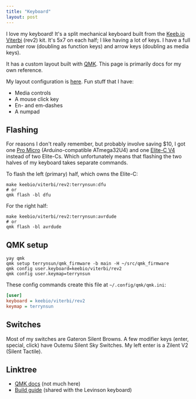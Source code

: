 ```yaml
---
title: "Keyboard"
layout: post
---
```


I love my keyboard! It's a split mechanical keyboard built from the
[Keeb.io Viterbi] (rev2) kit. It's 5x7 on each half; I like having a lot of keys. I
have a full number row (doubling as function keys) and arrow keys (doubling as
media keys).

It has a custom layout built with [QMK]. This page is primarily docs for my own
reference.

[Keeb.io Viterbi]: https://keeb.io/products/viterbi-keyboard-pcbs-5x7-70-split-ortholinear?srsltid=AfmBOorGw41IPWO4KOvOfET0SQFfxihr2wbNarD3OECA6B5y2etgJGHf
[qmk]: https://qmk.fm/

My layout configuration is [here](https://github.com/terrynsun/qmk_firmware/blob/main/keyboards/keebio/viterbi/keymaps/terrynsun/keymap.c). Fun stuff that I have:

- Media controls
- A mouse click key
- En- and em-dashes
- A numpad

## Flashing

For reasons I don't really remember, but probably involve saving $10, I got one
[Pro Micro] (Arduino-compatible ATmega32U4) and one [Elite-C V4] instead of two
Elite-Cs. Which unfortunately means that flashing the two halves of my keyboard
takes separate commands.

[Pro Micro]: https://keeb.io/products/elite-c-low-profile-version-usb-c-pro-micro-replacement-atmega32u4?srsltid=AfmBOooHh8iyq0xFgj3OpkeBYvTwQRrqjDHiHHYmJighU2emwuTmzg2n
[Elite-C V4]: https://keeb.io/products/pro-micro-5v-16mhz-arduino-compatible-atmega32u4?srsltid=AfmBOorkkWUtfPKZa5EZvnxvwnDEcorXS6eLrDISSuRI87WJhkW2IufC

To flash the left (primary) half, which owns the Elite-C:

```
make keebio/viterbi/rev2:terrynsun:dfu
# or
qmk flash -bl dfu
```

For the right half:

```
make keebio/viterbi/rev2:terrynsun:avrdude
# or
qmk flash -bl avrdude
```

## QMK setup

```
yay qmk
qmk setup terrynsun/qmk_firmware -b main -H ~/src/qmk_firmware
qmk config user.keyboard=keebio/viterbi/rev2
qmk config user.keymap=terrynsun
```

These config commands create this file at `~/.config/qmk/qmk.ini`:

```ini
[user]
keyboard = keebio/viterbi/rev2
keymap = terrynsun
```

## Switches

Most of my switches are Gateron Silent Browns. A few modifier keys (enter,
special, click) have Outemu Silent Sky Switches. My left enter is a 
Zilent V2 (Silent Tactile).

## Linktree

- [QMK docs](https://github.com/joric/qmk/blob/master/keyboards/keebio/viterbi/readme.md) (not much here)
- [Build guide](https://docs.keeb.io/levinson-rev3-build-guide) (shared with the
Levinson keyboard)
